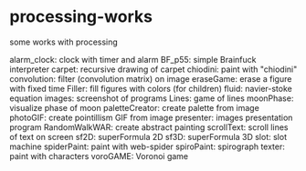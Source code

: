 # processing-works
some works with processing

alarm_clock: clock with timer and alarm
BF_p55: simple Brainfuck interpreter
carpet: recursive drawing of carpet
chiodini: paint with "chiodini"
convolution: filter (convolution matrix) on image
eraseGame: erase a figure with fixed time
Filler: fill figures with colors (for children)
fluid: navier-stoke equation
images: screenshot of programs
Lines: game of lines
moonPhase: visualize phase of moon
paletteCreator: create palette from image
photoGIF: create pointillism GIF from image
presenter: images presentation program
RandomWalkWAR: create abstract painting
scrollText: scroll lines of text on screen
sf2D: superFormula 2D
sf3D: superFormula 3D
slot: slot machine
spiderPaint: paint with web-spider
spiroPaint: spirograph
texter: paint with characters
voroGAME: Voronoi game


